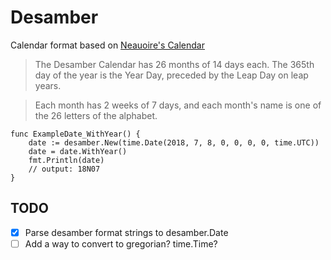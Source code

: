 # Desamber

Calendar format based on [Neauoire's Calendar](https://wiki.xxiivv.com/#desamber)

> The Desamber Calendar has 26 months of 14 days each. The 365th day of the year is the Year Day, preceded by the Leap Day on leap years.

> Each month has 2 weeks of 7 days, and each month's name is one of the 26 letters of the alphabet.

``` golang
func ExampleDate_WithYear() {
	date := desamber.New(time.Date(2018, 7, 8, 0, 0, 0, 0, time.UTC))
	date = date.WithYear()
	fmt.Println(date)
	// output: 18N07
}
```

## TODO

- [X] Parse desamber format strings to desamber.Date
- [ ] Add a way to convert to gregorian? time.Time?
